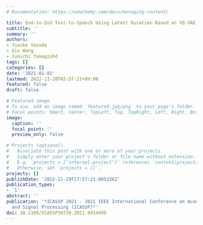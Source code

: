 ```yaml
---
# Documentation: https://wowchemy.com/docs/managing-content/

title: End-to-End Text-to-Speech Using Latent Duration Based on VQ-VAE
subtitle: ''
summary: ''
authors:
- Yusuke Yasuda
- Xin Wang
- Junichi Yamagishd
tags: []
categories: []
date: '2021-01-01'
lastmod: 2022-11-20T02:57:21+09:00
featured: false
draft: false

# Featured image
# To use, add an image named `featured.jpg/png` to your page's folder.
# Focal points: Smart, Center, TopLeft, Top, TopRight, Left, Right, BottomLeft, Bottom, BottomRight.
image:
  caption: ''
  focal_point: ''
  preview_only: false

# Projects (optional).
#   Associate this post with one or more of your projects.
#   Simply enter your project's folder or file name without extension.
#   E.g. `projects = ["internal-project"]` references `content/project/deep-learning/index.md`.
#   Otherwise, set `projects = []`.
projects: []
publishDate: '2022-11-19T17:57:21.005336Z'
publication_types:
- '1'
abstract: ''
publication: '*ICASSP 2021 - 2021 IEEE International Conference on Acoustics, Speech
  and Signal Processing (ICASSP)*'
doi: 10.1109/ICASSP39728.2021.9414499
---
```

